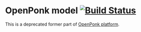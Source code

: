 # OpenPonk model [![Build Status](https://travis-ci.org/bliznjan/openponk-model.svg?branch=master)](https://travis-ci.org/bliznjan/openponk-model)

This is a deprecated former part of [OpenPonk platform](https://openponk.github.io).
